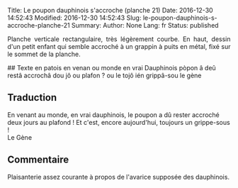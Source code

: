 Title: Le poupon dauphinois s'accroche (planche 21)
Date: 2016-12-30 14:52:43
Modified: 2016-12-30 14:52:43
Slug: le-poupon-dauphinois-s-accroche-planche-21
Summary: 
Author: None
Lang: fr
Status: published

<p style="text-align:justify;">Planche verticale rectangulaire, très légèrement courbe. En haut, dessin d'un petit enfant qui semble accroché à un grappin à puits en métal, fixé sur le sommet de la planche.</p>
<img style="float: right;" alt="" src="{static}/images/planche_21.png">
## Texte en patois
en venan ou monde en vrai Dauphinois pòpon â deû restâ accrochâ dou jô ou plafon ? ou le tojô ién grippâ-sou    
                           le gène<emb416|124>

## Traduction
En venant au monde, en vrai dauphinois, le poupon a dû rester accroché deux jours au plafond !  Et c'est, encore aujourd'hui, toujours un grippe-sous !      
     Le Gène

## Commentaire
Plaisanterie assez courante à propos de l'avarice supposée des dauphinois.


